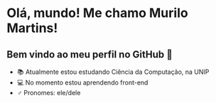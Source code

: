 # Olá, mundo! Me chamo Murilo Martins! 
## Bem vindo ao meu perfil no GitHub 👋

- 📚 Atualmente estou estudando Ciência da Computação, na UNIP
- 💻 No momento estou aprendendo front-end
- ♂️ Pronomes: ele/dele
